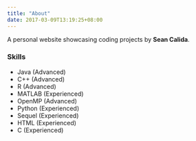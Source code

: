 ```yaml
---
title: "About"
date: 2017-03-09T13:19:25+08:00
---
```


A personal website showcasing coding projects by **Sean Calida**.

### Skills

* Java (Advanced)
* C++ (Advanced)
* R (Advanced)
* MATLAB (Experienced)
* OpenMP (Advanced)
* Python (Experienced)
* Sequel (Experienced)
* HTML (Experienced)
* C (Experienced)
